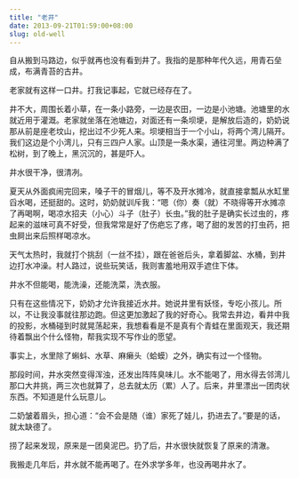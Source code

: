 ```yaml
---
title: "老井"
date: 2013-09-21T01:59:00+08:00
slug: old-well
---
```


自从搬到马路边，似乎就再也没有看到井了。我指的是那种年代久远，用青石垒成，布满青苔的古井。  

老家就有这样一口井。打我记事起，它就已经存在了。

井不大，周围长着小草，在一条小路旁，一边是农田，一边是小池塘。池塘里的水就近用于灌溉。老家就坐落在池塘边，对面还有一条坝埂，是解放后造的，奶奶说那从前是座老坟山，挖出过不少死人来。坝埂相当于一个小山，将两个湾儿隔开。我们这边是个小湾儿，只有三四户人家。山顶是一条水渠，通往河里。两边种满了松树，到了晚上，黑沉沉的，甚是吓人。

井水很干净，很清冽。

夏天从外面疯闹完回来，嗓子干的冒烟儿，等不及开水摊冷，就直接拿瓢从水缸里舀水喝，还挺甜的。这时，奶奶就训斥我：“嗯（你）奏（就）不晓得等开水摊凉了再喝啊，喝凉水招夫（小心）斗子（肚子）长虫。”我的肚子是确实长过虫的，疼起来的滋味可真不好受，但我常常是好了伤疤忘了疼，喝了甜的发苦的打虫药，把虫屙出来后照样喝凉水。

天气太热时，我就打个挑刮（一丝不挂），跟在爸爸后头，拿着脚盆、水桶，到井边打水冲澡。村人路过，说些玩笑话，我则害羞地用双手遮住下体。

井水不但能喝，能洗澡，还能洗菜，洗衣服。

只有在这些情况下，奶奶才允许我接近水井。她说井里有妖怪，专吃小孩儿。所以，不让我没事就往那边跑。但这更加激起了我的好奇心。我常去井边，看井中我的投影，水桶碰到时就晃荡起来，我想看看是不是真有个青蛙在里面观天，我还期待着飘出个什么怪物，帮我实现不写作业的愿望。

事实上，水里除了蝌蚪、水草、麻癞头（蛤蟆）之外，确实有过一个怪物。

那段时间，井水突然变得浑浊，还发出阵阵臭味儿。水不能喝了，用水得去邻湾儿那口大井挑，两三次也就算了，总去就太历（累）人了。后来，井里漂出一团肉状东西。不知道是什么玩意儿。

二奶皱着眉头，担心道：“会不会是随（谁）家死了娃儿，扔进去了。”要是的话，就太缺德了。

捞了起来发现，原来是一团臭泥巴。扔了后，井水很快就恢复了原来的清澈。

我搬走几年后，井水就不能再喝了。在外求学多年，也没再喝井水了。
